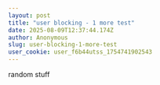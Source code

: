 ```yaml
---
layout: post
title: "user blocking - 1 more test"
date: 2025-08-09T12:37:44.174Z
author: Anonymous
slug: user-blocking-1-more-test
user_cookie: user_f6b44utss_1754741902543
---
```


random stuff

